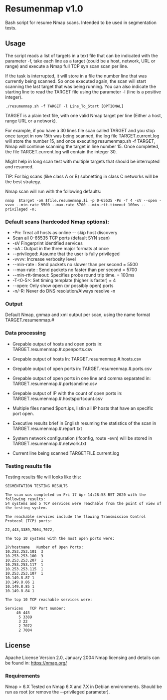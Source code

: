 # Resumenmap v1.0

Bash script for resume Nmap scans. Intended to be used in segmentation tests.

## Usage

The script reads a list of targets in a text file that can be indicated with the parameter -f, take each line as a target (could be a host, network, URL or range) and execute a Nmap full TCP syn scan scan per line. 

If the task is interrupted, it will store in a file the number line that was currently being scanned. So once executed again, the scan will start scanning the last target that was being running. You can also indicate the starting line to read the TARGET file using the parameter -l (line is a positive integer).

```
./resumenmap.sh -f TARGET -l Line_To_Start [OPTIONAL]

```

TARGET is a plain text file, with one valid Nmap target per line (Either a host, range URL or a network). 

For example, if you have a 30 lines file scan called TARGET and you stop once target in row 15th was being scanned, the log file TARGET.current.log will store the number 15, and once executing resumenmap.sh -f TARGET, Nmap will continue scanning the target in line number 15. Once completed, the file TARGET.current.log will contain the integer 30.

Might help in long scan test with multiple targets that should be interrupted and resumed.

TIP: For big scans (like class A or B) subnetting in class C networks will be the best strategy.

Nmap scan will run with the following defaults: 

```
nmap  $target -oA $file.resumenmap.$i -p 0-65535 -Pn -T 4 -sV --open -vvvv --min-rate 5500 --max-rate 5700 --min-rtt-timeout 100ms --privileged -n;

```
### Default scans (hardcoded Nmap options):

 * -Pn: Treat all hosts as online -- skip host discovery
 * Scan all 0-65535 TCP ports (default SYN scan)
 * -sV Fingerprint identified services
 * -oA <basename>: Output in the three major formats at once
 * --privileged: Assume that the user is fully privileged
 * -vvvv: Increase verbosity level 
 * --min-rate <number>: Send packets no slower than <number> per second = 5500
 * --max-rate <number>: Send packets no faster than <number> per second = 5700
 * --min-rtt-timeout: Specifies probe round trip time. = 100ms
 * -T<0-5>: Set timing template (higher is faster) = 4
 * --open: Only show open (or possibly open) ports
 * -n/-R: Never do DNS resolution/Always resolve -n

### Output

Default Nmap, gnmap and xml output per scan, using the name format TARGET.resumenmap.#

### Data processing

* Grepable output of hosts and open ports in: TARGET.resumenmap.#.openports.csv 
* Grepable output of hosts In: TARGET.resumenmap.#.hosts.csv 
* Grepable output of open ports in: TARGET.resumenmap.#.ports.csv 
* Grepable output of open ports in one line and comma separated in: TARGET.resumenmap.#.portsoneline.csv 
* Grepable output of IP with the count of open ports in: TARGET.resumenmap.#.hostsportcount.csv 
* Multiple files named $port.ips, listin all IP hosts that have an specific port open. 
* Executive results brief in English resuming the statistics of the scan in TARGET.resumenmap.#.report.txt
* System network configuration (ifconfig, route -evn) will be stored in TARGET.resumenmap.#.network.txt

* Current line being scanned TARGETFILE.current.log

### Testing results file

Testing results file will looks like this:
```
SEGMENTATION TESTING RESULTS 
 
The scan was completed on Fri 17 Apr 14:28:58 BST 2020 with the following results: 
54 systems and 5 TCP services were reachable from the point of view of the testing system. 

The reachable services include the flowing Transmission Control Protocol (TCP) ports:  

22,443,3389,7004,7072,  

The top 10 systems with the most open ports were:  

IP/hostname   Number of Open Ports:
10.253.253.101	3
10.253.253.100	3
10.253.253.207	1
10.253.253.117	1
10.253.253.115	1
10.253.253.107	1
10.149.8.87	1
10.149.8.86	1
10.149.8.85	1
10.149.8.84	1  

The top 10 TCP reachable services were:  

Services   TCP Port number: 
     46 443
      5 3389
      3 22
      2 7072
      2 7004  
```

## License
Apache License Version 2.0, January 2004
Nmap licensing and details can be found in: https://nmap.org/

### Requirements

Nmap > 6.X
Tested on Nmap 6.X and 7.X in Debian environments. Should be run as root (or remove the --privileged parameter).



